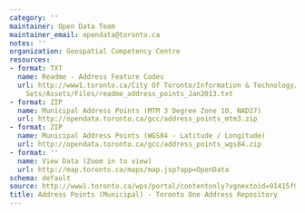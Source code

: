```yaml
---
category: ''
maintainer: Open Data Team
maintainer_email: opendata@toronto.ca
notes: ''
organization: Geospatial Competency Centre
resources:
- format: TXT
  name: Readme - Address Feature Codes
  url: http://www1.toronto.ca/City Of Toronto/Information & Technology/Open Data/Data
    Sets/Assets/Files/readme_address_points_Jan2013.txt
- format: ZIP
  name: Municipal Address Points (MTM 3 Degree Zone 10, NAD27)
  url: http://opendata.toronto.ca/gcc/address_points_mtm3.zip
- format: ZIP
  name: Municipal Address Points (WGS84 - Latitude / Longitude)
  url: http://opendata.toronto.ca/gcc/address_points_wgs84.zip
- format: ''
  name: View Data (Zoom in to view)
  url: http://map.toronto.ca/maps/map.jsp?app=OpenData
schema: default
source: http://www1.toronto.ca/wps/portal/contentonly?vgnextoid=91415f9cd70bb210VgnVCM1000003dd60f89RCRD&vgnextchannel=1a66e03bb8d1e310VgnVCM10000071d60f89RCRD
title: Address Points (Municipal) - Toronto One Address Repository
---
```

